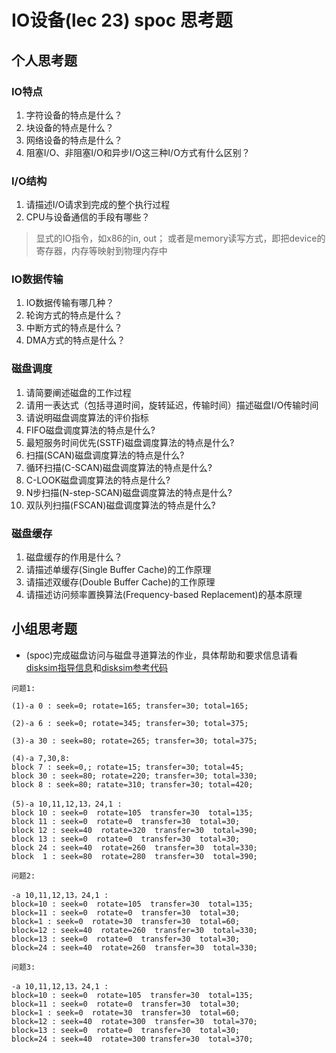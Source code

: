 # IO设备(lec 23) spoc 思考题

## 个人思考题
### IO特点 
 1. 字符设备的特点是什么？
 1. 块设备的特点是什么？
 1. 网络设备的特点是什么？
 1. 阻塞I/O、非阻塞I/O和异步I/O这三种I/O方式有什么区别？

### I/O结构
 1. 请描述I/O请求到完成的整个执行过程
 1. CPU与设备通信的手段有哪些？

> 显式的IO指令，如x86的in, out； 或者是memory读写方式，即把device的寄存器，内存等映射到物理内存中 

### IO数据传输
 1. IO数据传输有哪几种？
 1. 轮询方式的特点是什么？
 1. 中断方式的特点是什么？
 1. DMA方式的特点是什么？

### 磁盘调度
 1. 请简要阐述磁盘的工作过程
 1. 请用一表达式（包括寻道时间，旋转延迟，传输时间）描述磁盘I/O传输时间
 1. 请说明磁盘调度算法的评价指标
 1. FIFO磁盘调度算法的特点是什么?
 1. 最短服务时间优先(SSTF)磁盘调度算法的特点是什么?
 1. 扫描(SCAN)磁盘调度算法的特点是什么?
 1. 循环扫描(C-SCAN)磁盘调度算法的特点是什么?
 1. C-LOOK磁盘调度算法的特点是什么?
 1. N步扫描(N-step-SCAN)磁盘调度算法的特点是什么?
 1. 双队列扫描(FSCAN)磁盘调度算法的特点是什么?

### 磁盘缓存
 1. 磁盘缓存的作用是什么？
 1. 请描述单缓存(Single Buffer Cache)的工作原理
 1. 请描述双缓存(Double Buffer Cache)的工作原理
 1. 请描述访问频率置换算法(Frequency-based Replacement)的基本原理

## 小组思考题
 - (spoc)完成磁盘访问与磁盘寻道算法的作业，具体帮助和要求信息请看[disksim指导信息](https://github.com/chyyuu/ucore_lab/blob/master/related_info/lab8/disksim-homework.md)和[disksim参考代码](https://github.com/chyyuu/ucore_lab/blob/master/related_info/lab8/disksim-homework.py)
 
>

```
问题1:  

(1)-a 0 : seek=0; rotate=165; transfer=30; total=165; 

(2)-a 6 : seek=0; rotate=345; transfer=30; total=375; 

(3)-a 30 : seek=80; rotate=265; transfer=30; total=375; 

(4)-a 7,30,8:  
block 7 : seek=0,; rotate=15; transfer=30; total=45;  
block 30 : seek=80; rotate=220; transfer=30; total=330;
block 8 : seek=80; ratate=310; transfer=30; total=420;

(5)-a 10,11,12,13，24,1 :  
block 10 : seek=0  rotate=105  transfer=30  total=135;   
block 11 : seek=0  rotate=0  transfer=30  total=30;   
block 12 : seek=40  rotate=320  transfer=30  total=390;  
block 13 : seek=0  rotate=0  transfer=30  total=30;  
block 24 : seek=40  rotate=260  transfer=30  total=330;  
block  1 : seek=80  rotate=280  transfer=30  total=390; 

问题2:  

-a 10,11,12,13，24,1 :  
block=10 : seek=0  rotate=105  transfer=30  total=135;  
block=11 : seek=0  rotate=0  transfer=30  total=30;  
block=1 : seek=0  rotate=30  transfer=30  total=60;  
block=12 : seek=40  rotate=260  transfer=30  total=330;  
block=13 : seek=0  rotate=0  transfer=30  total=30;  
block=24 : seek=40  rotate=260  transfer=30  total=330;  

问题3:  

-a 10,11,12,13，24,1 :  
block=10 : seek=0  rotate=105  transfer=30  total=135;  
block=11 : seek=0  rotate=0  transfer=30  total=30;  
block=1 : seek=0  rotate=30  transfer=30  total=60;  
block=12 : seek=40  rotate=300  transfer=30  total=370;  
block=13 : seek=0  rotate=0  transfer=30  total=30;   
block=24 : seek=40  rotate=300 transfer=30  total=370;
```

